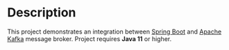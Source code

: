 # Description
This project demonstrates an integration between [Spring Boot](https://spring.io/projects/spring-boot) and [Apache Kafka](https://kafka.apache.org) message broker.
Project requires **Java 11** or higher.